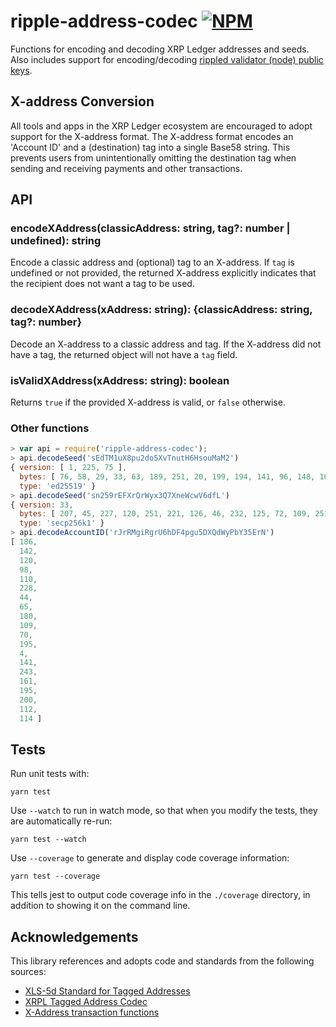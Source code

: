 # ripple-address-codec [![NPM](https://img.shields.io/npm/v/ripple-address-codec.svg)](https://npmjs.org/package/ripple-address-codec)

Functions for encoding and decoding XRP Ledger addresses and seeds. Also includes support for encoding/decoding [rippled validator (node) public keys](https://xrpl.org/run-rippled-as-a-validator.html).

## X-address Conversion

All tools and apps in the XRP Ledger ecosystem are encouraged to adopt support for the X-address format. The X-address format encodes an 'Account ID' and a (destination) tag into a single Base58 string. This prevents users from unintentionally omitting the destination tag when sending and receiving payments and other transactions.

## API

### encodeXAddress(classicAddress: string, tag?: number | undefined): string

Encode a classic address and (optional) tag to an X-address. If `tag` is undefined or not provided, the returned X-address explicitly indicates that the recipient does not want a tag to be used.

### decodeXAddress(xAddress: string): {classicAddress: string, tag?: number}

Decode an X-address to a classic address and tag. If the X-address did not have a tag, the returned object will not have a `tag` field.

### isValidXAddress(xAddress: string): boolean

Returns `true` if the provided X-address is valid, or `false` otherwise.

### Other functions

```js
> var api = require('ripple-address-codec');
> api.decodeSeed('sEdTM1uX8pu2do5XvTnutH6HsouMaM2')
{ version: [ 1, 225, 75 ],
  bytes: [ 76, 58, 29, 33, 63, 189, 251, 20, 199, 194, 141, 96, 148, 105, 179, 65 ],
  type: 'ed25519' }
> api.decodeSeed('sn259rEFXrQrWyx3Q7XneWcwV6dfL')
{ version: 33,
  bytes: [ 207, 45, 227, 120, 251, 221, 126, 46, 232, 125, 72, 109, 251, 90, 123, 255 ],
  type: 'secp256k1' }
> api.decodeAccountID('rJrRMgiRgrU6hDF4pgu5DXQdWyPbY35ErN')
[ 186,
  142,
  120,
  98,
  110,
  228,
  44,
  65,
  180,
  109,
  70,
  195,
  4,
  141,
  243,
  161,
  195,
  200,
  112,
  114 ]
```

## Tests

Run unit tests with:

    yarn test

Use `--watch` to run in watch mode, so that when you modify the tests, they are automatically re-run:

    yarn test --watch

Use `--coverage` to generate and display code coverage information:

    yarn test --coverage

This tells jest to output code coverage info in the `./coverage` directory, in addition to showing it on the command line.

## Acknowledgements

This library references and adopts code and standards from the following sources:

- [XLS-5d Standard for Tagged Addresses](https://github.com/xrp-community/standards-drafts/issues/6)
- [XRPL Tagged Address Codec](https://github.com/xrp-community/xrpl-tagged-address-codec)
- [X-Address transaction functions](https://github.com/codetsunami/xrpl-tools/tree/master/xaddress-functions)
